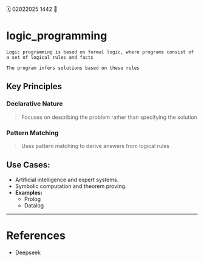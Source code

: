 🗓️ 02022025 1442
📎

# logic_programming

```ad-summary
Logic programming is based on formal logic, where programs consist of a set of logical rules and facts

The program infers solutions based on these rules
```

## Key Principles
    
### Declarative Nature
> Focuses on describing the problem rather than specifying the solution
        
### Pattern Matching
> Uses pattern matching to derive answers from logical rules
        
## Use Cases:
- Artificial intelligence and expert systems.
- Symbolic computation and theorem proving.
- **Examples:** 
	- Prolog
	- Datalog

---
# References
- Deepseek
